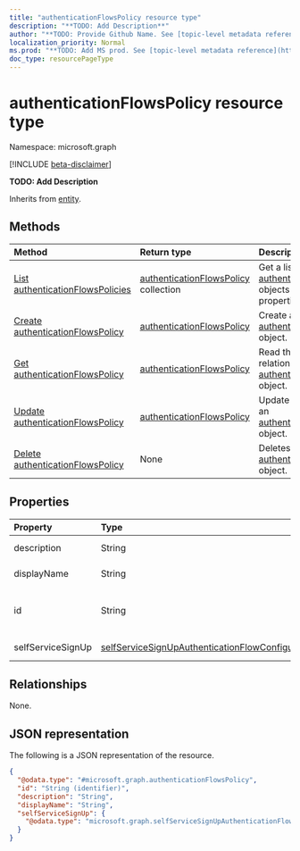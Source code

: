 ```yaml
---
title: "authenticationFlowsPolicy resource type"
description: "**TODO: Add Description**"
author: "**TODO: Provide Github Name. See [topic-level metadata reference](https://msgo.azurewebsites.net/add/document/guidelines/metadata.html#topic-level-metadata)**"
localization_priority: Normal
ms.prod: "**TODO: Add MS prod. See [topic-level metadata reference](https://msgo.azurewebsites.net/add/document/guidelines/metadata.html#topic-level-metadata)**"
doc_type: resourcePageType
---
```


# authenticationFlowsPolicy resource type

Namespace: microsoft.graph

[!INCLUDE [beta-disclaimer](../../includes/beta-disclaimer.md)]

**TODO: Add Description**


Inherits from [entity](../resources/entity.md).

## Methods
|Method|Return type|Description|
|:---|:---|:---|
|[List authenticationFlowsPolicies](../api/authenticationflowspolicy-list.md)|[authenticationFlowsPolicy](../resources/authenticationflowspolicy.md) collection|Get a list of the [authenticationFlowsPolicy](../resources/authenticationflowspolicy.md) objects and their properties.|
|[Create authenticationFlowsPolicy](../api/authenticationflowspolicy-create.md)|[authenticationFlowsPolicy](../resources/authenticationflowspolicy.md)|Create a new [authenticationFlowsPolicy](../resources/authenticationflowspolicy.md) object.|
|[Get authenticationFlowsPolicy](../api/authenticationflowspolicy-get.md)|[authenticationFlowsPolicy](../resources/authenticationflowspolicy.md)|Read the properties and relationships of an [authenticationFlowsPolicy](../resources/authenticationflowspolicy.md) object.|
|[Update authenticationFlowsPolicy](../api/authenticationflowspolicy-update.md)|[authenticationFlowsPolicy](../resources/authenticationflowspolicy.md)|Update the properties of an [authenticationFlowsPolicy](../resources/authenticationflowspolicy.md) object.|
|[Delete authenticationFlowsPolicy](../api/authenticationflowspolicy-delete.md)|None|Deletes an [authenticationFlowsPolicy](../resources/authenticationflowspolicy.md) object.|

## Properties
|Property|Type|Description|
|:---|:---|:---|
|description|String|**TODO: Add Description**|
|displayName|String|**TODO: Add Description**|
|id|String|**TODO: Add Description** Inherited from [entity](../resources/entity.md).|
|selfServiceSignUp|[selfServiceSignUpAuthenticationFlowConfiguration](../resources/selfservicesignupauthenticationflowconfiguration.md)|**TODO: Add Description**|

## Relationships
None.

## JSON representation
The following is a JSON representation of the resource.
<!-- {
  "blockType": "resource",
  "keyProperty": "id",
  "@odata.type": "microsoft.graph.authenticationFlowsPolicy",
  "baseType": "microsoft.graph.entity",
  "openType": false
}
-->
``` json
{
  "@odata.type": "#microsoft.graph.authenticationFlowsPolicy",
  "id": "String (identifier)",
  "description": "String",
  "displayName": "String",
  "selfServiceSignUp": {
    "@odata.type": "microsoft.graph.selfServiceSignUpAuthenticationFlowConfiguration"
  }
}
```

